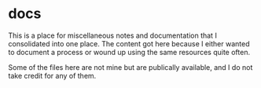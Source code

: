 # docs

This is a place for miscellaneous notes and documentation that I consolidated into one place. The content got here because I either wanted to document a process or wound up using the same resources quite often.

Some of the files here are not mine but are publically available, and I do not take credit for any of them.


